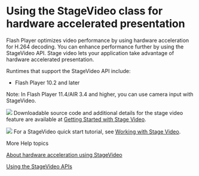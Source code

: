 # Using the StageVideo class for hardware accelerated presentation

Flash Player optimizes video performance by using hardware acceleration for
H.264 decoding. You can enhance performance further by using the StageVideo API.
Stage video lets your application take advantage of hardware accelerated
presentation.

Runtimes that support the StageVideo API include:

- Flash Player 10.2 and later

Note: In Flash Player 11.4/AIR 3.4 and higher, you can use camera input with
StageVideo.

![](images/byline.png) Downloadable source code and additional details for the
stage video feature are available at
<a href="http://www.adobe.com/go/learn_as3_usingstagevideo_en"
target="_self">Getting Started with Stage Video</a>.

![](images/byline.png) For a StageVideo quick start tutorial, see
<a href="http://www.adobe.com/go/learn_as3_workingwithstagevideo_en"
target="_self">Working with Stage Video</a>.

More Help topics

[About hardware acceleration using StageVideo](WSe9ecd9e6b89aefd2-68d5ef8f12cc8511f6c-7fff.html)

[Using the StageVideo APIs](WSe9ecd9e6b89aefd2-68d5ef8f12cc8511f6c-7ffe.html)
